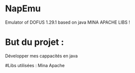 # NapEmu
Emulator of DOFUS 1.29.1 based on java MINA APACHE LIBS !

# But du projet :
Développer mes cappacités en java

#Libs utilisées :
Mina Apache
